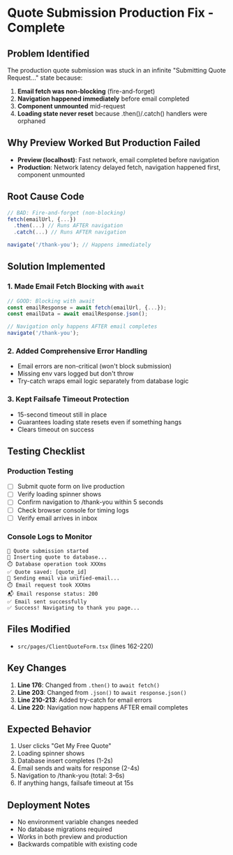 # Quote Submission Production Fix - Complete

## Problem Identified

The production quote submission was stuck in an infinite "Submitting Quote Request..." state because:

1. **Email fetch was non-blocking** (fire-and-forget)
2. **Navigation happened immediately** before email completed
3. **Component unmounted** mid-request
4. **Loading state never reset** because .then()/.catch() handlers were orphaned

## Why Preview Worked But Production Failed

- **Preview (localhost)**: Fast network, email completed before navigation
- **Production**: Network latency delayed fetch, navigation happened first, component unmounted

## Root Cause Code

```javascript
// BAD: Fire-and-forget (non-blocking)
fetch(emailUrl, {...})
  .then(...) // Runs AFTER navigation
  .catch(...) // Runs AFTER navigation

navigate('/thank-you'); // Happens immediately
```

## Solution Implemented

### 1. Made Email Fetch Blocking with `await`

```javascript
// GOOD: Blocking with await
const emailResponse = await fetch(emailUrl, {...});
const emailData = await emailResponse.json();

// Navigation only happens AFTER email completes
navigate('/thank-you');
```

### 2. Added Comprehensive Error Handling

- Email errors are non-critical (won't block submission)
- Missing env vars logged but don't throw
- Try-catch wraps email logic separately from database logic

### 3. Kept Failsafe Timeout Protection

- 15-second timeout still in place
- Guarantees loading state resets even if something hangs
- Clears timeout on success

## Testing Checklist

### Production Testing
- [ ] Submit quote form on live production
- [ ] Verify loading spinner shows
- [ ] Confirm navigation to /thank-you within 5 seconds
- [ ] Check browser console for timing logs
- [ ] Verify email arrives in inbox

### Console Logs to Monitor
```
🚀 Quote submission started
📝 Inserting quote to database...
⏱️ Database operation took XXXms
✅ Quote saved: [quote_id]
📧 Sending email via unified-email...
⏱️ Email request took XXXms
📬 Email response status: 200
✅ Email sent successfully
✅ Success! Navigating to thank you page...
```

## Files Modified

- `src/pages/ClientQuoteForm.tsx` (lines 162-220)

## Key Changes

1. **Line 176**: Changed from `.then()` to `await fetch()`
2. **Line 203**: Changed from `.json()` to `await response.json()`
3. **Line 210-213**: Added try-catch for email errors
4. **Line 220**: Navigation now happens AFTER email completes

## Expected Behavior

1. User clicks "Get My Free Quote"
2. Loading spinner shows
3. Database insert completes (1-2s)
4. Email sends and waits for response (2-4s)
5. Navigation to /thank-you (total: 3-6s)
6. If anything hangs, failsafe timeout at 15s

## Deployment Notes

- No environment variable changes needed
- No database migrations required
- Works in both preview and production
- Backwards compatible with existing code
